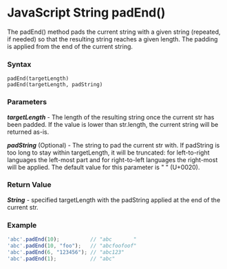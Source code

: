 # JavaScript String padEnd()
The padEnd() method pads the current string with a given string (repeated, if needed) so that the resulting string reaches a given length. The padding is applied from the end of the current string.

### Syntax
```
padEnd(targetLength)
padEnd(targetLength, padString)
```

### Parameters
**_targetLength_** - The length of the resulting string once the current str has been padded. If the value is lower than str.length, the current string will be returned as-is.

**_padString_** (Optional) - The string to pad the current str with. If padString is too long to stay within targetLength, it will be truncated: for left-to-right languages the left-most part and for right-to-left languages the right-most will be applied. The default value for this parameter is " " (U+0020).
### Return Value
**_String_** - specified targetLength with the padString applied at the end of the current str.

### Example
```javascript
'abc'.padEnd(10);          // "abc       "
'abc'.padEnd(10, "foo");   // "abcfoofoof"
'abc'.padEnd(6, "123456"); // "abc123"
'abc'.padEnd(1);           // "abc"
```
